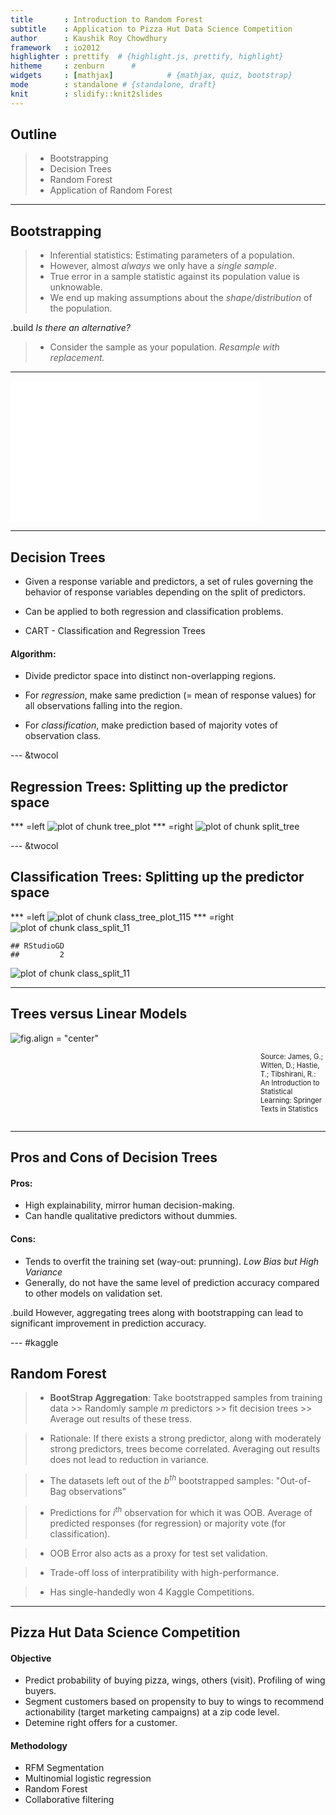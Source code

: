 ```yaml
---
title       : Introduction to Random Forest
subtitle    : Application to Pizza Hut Data Science Competition
author      : Kaushik Roy Chowdhury
framework   : io2012  
highlighter : prettify  # {highlight.js, prettify, highlight}
hitheme     : zenburn      # 
widgets     : [mathjax]            # {mathjax, quiz, bootstrap}
mode        : standalone # {standalone, draft}
knit        : slidify::knit2slides
--- 
```


## Outline

> * Bootstrapping
> * Decision Trees
> * Random Forest
> * Application of Random Forest

---

## Bootstrapping

<style>
em {
  font-style: italic
}
</style>
<style>
strong {
  font-weight: bold;
}
</style>

> * Inferential statistics: Estimating parameters of a population.
> * However, almost *always* we only have a *single sample*.
> * True error in a sample statistic against its population value is unknowable.
> * We end up making assumptions about the *shape/distribution* of the population.

.build _Is there an alternative?_

> - Consider the sample as your population. *Resample with replacement.*

---

<iframe width="400" height="225" frameborder="0"
  src="boot.iid.html" >
</iframe>

---

## Decision Trees

* Given a response variable and predictors, a set of rules governing the behavior of response variables depending on the split of predictors.

* Can be applied to both regression and classification problems.

* CART - Classification and Regression Trees

#### Algorithm:
- Divide predictor space into distinct non-overlapping regions.

- For *regression*, make same prediction (= mean of response values) for all observations falling into the region.
- For *classification*, make prediction based of majority votes of observation class.

--- &twocol
## Regression Trees: Splitting up the predictor space

*** =left
![plot of chunk tree_plot](assets/fig/tree_plot.png) 
*** =right
![plot of chunk split_tree](assets/fig/split_tree.png) 

--- &twocol
## Classification Trees: Splitting up the predictor space
*** =left
![plot of chunk class_tree_plot_115](assets/fig/class_tree_plot_115.png) 
*** =right
![plot of chunk class_split_11](assets/fig/class_split_111.png) 

```
## RStudioGD 
##         2
```

![plot of chunk class_split_11](assets/fig/class_split_112.png) 

---

## Trees versus Linear Models
![fig.align = "center"](comparison.png)
<div class="footer" style="margin-left:400px;margin-top:10px;font-size:80%;">
Source: James, G.; Witten, D.; Hastie, T.; Tibshirani, R.: An Introduction to Statistical Learning: Springer Texts in Statistics<br>
<br>
</div>

---

## Pros and Cons of Decision Trees

#### Pros:
- High explainability, mirror human decision-making.
- Can handle qualitative predictors without dummies.

#### Cons:
- Tends to overfit the training set (way-out: prunning). *Low Bias but High Variance*
- Generally, do not have the same level of prediction accuracy compared to other models on validation set. 

.build However, aggregating trees along with bootstrapping can lead to significant improvement in prediction accuracy.

--- #kaggle

## Random Forest

> * __BootStrap Aggregation__: Take bootstrapped samples from training data >> Randomly sample $m$ predictors >> fit decision trees >> Average out results of these tress.

> * Rationale: If there exists a strong predictor, along with moderately strong predictors, trees become correlated. Averaging out results does not lead to reduction in variance.

> * The datasets left out of the $b^{th}$ bootstrapped samples: "Out-of-Bag observations"

> * Predictions for $i^{th}$ observation for which it was OOB.
Average of predicted responses (for regression) or majority vote (for classification).

> * OOB Error also acts as a proxy for test set validation.

> * Trade-off loss of interpratibility with high-performance.

> * Has single-handedly won 4 Kaggle Competitions.

---

## Pizza Hut Data Science Competition

#### Objective
- Predict probability of buying pizza, wings, others (visit). Profiling of wing buyers.
- Segment customers based on propensity to buy to wings to recommend actionability (target marketing campaigns) at a zip code level.
- Detemine right offers for a customer.

#### Methodology
- RFM Segmentation
- Multinomial logistic regression
- Random Forest
- Collaborative filtering
